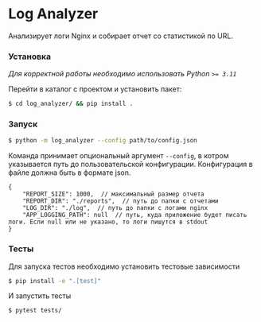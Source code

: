 # Log Analyzer
Анализирует логи Nginx и собирает отчет со статистикой по URL.

### Установка
*Для корректной работы необходимо использовать Python `>= 3.11`*

Перейти в каталог с проектом и установить пакет:
```bash
$ cd log_analyzer/ && pip install .
```

### Запуск
```bash
$ python -m log_analyzer --config path/to/config.json
```
Команда принимает опциональный аргумент `--config`, в котром указывается путь до пользовательской конфигурации. Конфигурация в файле должна быть в формате json.
```
{
    "REPORT_SIZE": 1000,  // максимальный размер отчета
    "REPORT_DIR": "./reports",  // путь до папки с отчетами
    "LOG_DIR": "./log",  // путь до папки с логами nginx
    "APP_LOGGING_PATH": null  // путь, куда приложение будет писать логи. Если null или не указано, то логи пишутся в stdout
}
```

### Тесты
Для запуска тестов необходимо установить тестовые зависимости
```bash
$ pip install -e ".[test]"
```
И запустить тесты
```bash
$ pytest tests/
```
